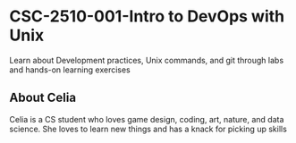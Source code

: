 <h1>CSC-2510-001-Intro to DevOps with Unix</h1>
<p>Learn about Development practices, Unix commands, and git through labs and hands-on learning exercises</p>
<h2>About Celia</h2>
<p>Celia is a CS student who loves game design, coding, art, nature, and data science.  She loves to learn new things and has a knack for picking up skills</p>

